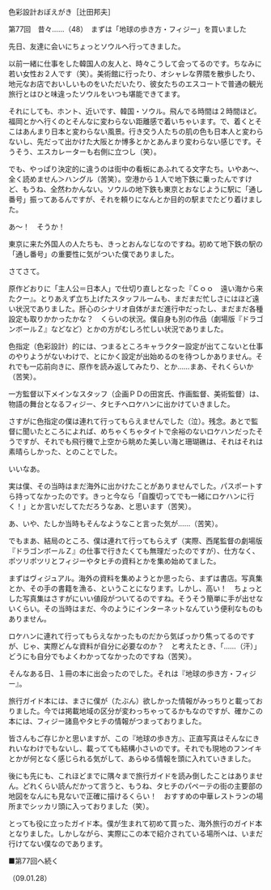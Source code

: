 <!-- source: http://web.archive.org/web/20250215190716/http://www.style.fm/as/05_column/tsujita/tsujita77.shtml -->

色彩設計おぼえがき［辻田邦夫］

第77回　昔々……（48）　まずは「地球の歩き方・フィジー」を買いました

先日、友達に会いにちょっとソウルへ行ってきました。

以前一緒に仕事をした韓国人の友人と、時々こうして会ってるのです。ちなみに若い女性お２人です（笑）。美術館に行ったり、オシャレな界隈を散歩したり、地元なお店でおいしいものをいただいたり、彼女たちのエスコートで普通の観光旅行とはひと味違ったソウルをいつも堪能できてます。

それにしても、ホント、近いです、韓国・ソウル。飛んでる時間は２時間ほど。福岡とかへ行くのとそんなに変わらない距離感で着いちゃいます。で、着くとそこはあんまり日本と変わらない風景。行き交う人たちの肌の色も日本人と変わらないし、先だって出かけた大阪とか博多とかとあんまり変わらない感じです。そうそう、エスカレーターも右側に立つし（笑）。

でも、やっぱり決定的に違うのは街中の看板にあふれてる文字たち。いやあ〜、全く読めません＞ハングル（苦笑）。空港から１人で地下鉄に乗ったんですけど、もうね、全然わかんない。ソウルの地下鉄も東京とおなじように駅に「通し番号」振ってあるんですが、それを頼りになんとか目的の駅までたどり着けました。

あ〜！　そうか！

東京に来た外国人の人たちも、きっとおんなじなのですね。初めて地下鉄の駅の「通し番号」の重要性に気がついた僕でありました。

さてさて。

原作どおりに「主人公＝日本人」で仕切り直しとなった『Ｃｏｏ　遠い海から来たクー』。とりあえず立ち上げたスタッフルームも、まだまだ忙しさにはほど遠い状況でありました。肝心のシナリオ自体がまだ進行中だったし、まだまだ各種設定も取りかかったかな？　くらいの状況。僕自身も別の作品（劇場版『ドラゴンボールＺ』などなど）とかの方がむしろ忙しい状況でありました。

色指定（色彩設計）的には、つまるところキャラクター設定が出てこないと仕事のやりようがないわけで、とにかく設定が出始めるのを待つしかありません。それでも一応前向きに、原作を読み返してみたり、とか……まあ、それくらいか（苦笑）。

一方監督以下メインなスタッフ（企画ＰＤの田宮氏、作画監督、美術監督）は、物語の舞台となるフィジー、タヒチへロケハンに出かけていきました。

さすがに色指定の僕は連れて行ってもらえませんでした（泣）。残念。あとで監督に聞いたところによれば、めちゃくちゃタイトで余裕のないロケハンだったそうですが、それでも飛行機で上空から眺めた美しい海と珊瑚礁は、それはそれは素晴らしかった、とのことでした。

いいなあ。

実は僕、その当時はまだ海外に出かけたことがありませんでした。パスポートすら持ってなかったのです。きっと今なら「自腹切ってでも一緒にロケハンに行く！」とか言いだしてただろうなあ、と思います（苦笑）。

あ、いや、たしか当時もそんなようなこと言った気が……（苦笑）。

でもまあ、結局のところ、僕は連れて行ってもらえず（実際、西尾監督の劇場版『ドラゴンボールＺ』の仕事で行きたくても無理だったのですが）、仕方なく、ポツリポツリとフィジーやタヒチの資料とかを集め始めてました。

まずはヴィジュアル。海外の資料を集めようとか思ったら、まずは書店。写真集とか、その手の書籍を漁る、ということになります。しかし、高い！　ちょっとした写真集はさすがにいい値段がついてるのですね。そうそう簡単に手が出せないくらい。その当時はまだ、今のようにインターネットなんていう便利なものもありません。

ロケハンに連れて行ってもらえなかったものだから気ばっかり焦ってるのですが、じゃ、実際どんな資料が自分に必要なのか？　と考えたとき、「……（汗）」どうにも自分でもよくわかってなかったのですね（苦笑）。

そんなある日、１冊の本に出会ったのでした。それは『地球の歩き方・フィジー』。

旅行ガイド本には、まさに僕が（たぶん）欲しかった情報がみっちりと載っておりました。今では掲載地域の区分が変わっちゃってるかもなのですが、確かこの本には、フィジー諸島やタヒチの情報がつまっておりました。

皆さんもご存じかと思いますが、この『地球の歩き方』、正直写真はそんなにきれいなわけでもないし、載ってても結構小さいのです。それでも現地のフンイキとかが何となく感じられる気がして、あらゆる情報を頭に入れていきました。

後にも先にも、これほどまでに隅々まで旅行ガイドを読み倒したことはありません。どれくらい読んだかって言うと、もうね、タヒチのパペーテの街の主要部の地図をなんにも見ないで正確に描けるくらい！　おすすめの中華レストランの場所までシッカリ頭に入っておりました（笑）。

とっても役に立ったガイド本。僕が生まれて初めて買った、海外旅行のガイド本となりました。しかしながら、実際にこの本で紹介されている場所へは、いまだ行けてない僕なのであります。

■第77回へ続く

（09.01.28）
